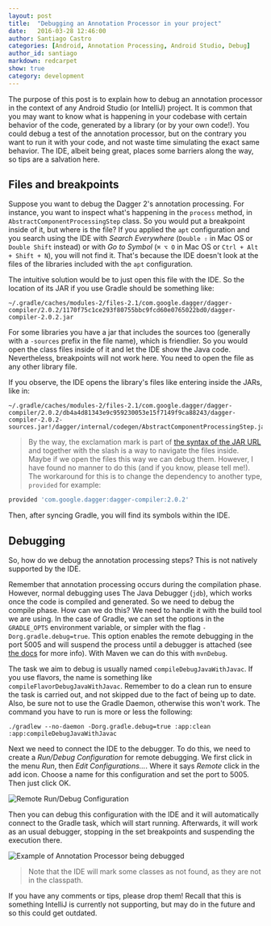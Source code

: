 ```yaml
---
layout: post
title:  "Debugging an Annotation Processor in your project"
date:   2016-03-28 12:46:00
author: Santiago Castro
categories: [Android, Annotation Processing, Android Studio, Debug]
author_id: santiago
markdown: redcarpet
show: true
category: development
---
```


The purpose of this post is to explain how to debug an annotation processor in the context of any Android Studio (or IntelliJ) project. It is common that you may want to know what is happening in your codebase with certain behavior of the code, generated by a library (or by your own code!). You could debug a test of the annotation processor, but on the contrary you want to run it with your code, and not waste time simulating the exact same behavior. The IDE, albeit being great, places some barriers along the way, so tips are a salvation here.

## Files and breakpoints

Suppose you want to debug the Dagger 2's annotation processing. For instance, you want to inspect what's happening in the `process` method, in `AbstractComponentProcessingStep` class. So you would put a breakpoint inside of it, but where is the file? If you applied the `apt` configuration and you search using the IDE with _Search Everywhere_ (`Double ⇧` in Mac OS or `Double Shift` instead) or with _Go to Symbol_ (`⌘ ⌥ O` in Mac OS or `Ctrl + Alt + Shift + N`), you will not find it. That's because the IDE doesn't look at the files of the libraries included with the `apt` configuration.

The intuitive solution would be to just open this file with the IDE. So the location of its JAR if you use Gradle should be something like:

```
~/.gradle/caches/modules-2/files-2.1/com.google.dagger/dagger-compiler/2.0.2/1170f75c1ce293f80755bbc9fcd60e0765022bd0/dagger-compiler-2.0.2.jar
```

For some libraries you have a jar that includes the sources too (generally with a `-sources` prefix in the file name), which is friendlier. So you would open the class files inside of it and let the IDE show the Java code. Nevertheless, breakpoints will not work here. You need to open the file as any other library file.

If you observe, the IDE opens the library's files like entering inside the JARs, like in:

```
~/.gradle/caches/modules-2/files-2.1/com.google.dagger/dagger-compiler/2.0.2/db4a4d81343e9c959230053e15f7149f9ca88243/dagger-compiler-2.0.2-sources.jar!/dagger/internal/codegen/AbstractComponentProcessingStep.java
```

> By the way, the exclamation mark is part of [the syntax of the JAR URL](http://docs.oracle.com/javase/7/docs/api/java/net/JarURLConnection.html) and together with the slash is a way to navigate the files inside. Maybe if we open the files this way we can debug them. However, I have found no manner to do this (and if you know, please tell me!). The workaround for this is to change the dependency to another type, `provided` for example:

```groovy
provided 'com.google.dagger:dagger-compiler:2.0.2'
```

Then, after syncing Gradle, you will find its symbols within the IDE.

## Debugging

So, how do we debug the annotation processing steps? This is not natively supported by the IDE.

Remember that annotation processing occurs during the compilation phase. However, normal debugging uses The Java Debugger (`jdb`), which works once the code is compiled and generated. So we need to debug the compile phase. How can we do this? We need to handle it with the build tool we are using. In the case of Gradle, we can set the options in the `GRADLE_OPTS` environment variable, or simpler with the flag `-Dorg.gradle.debug=true`. This option enables the remote debugging in the port 5005 and will suspend the process until a debugger is attached (see [the docs](https://docs.gradle.org/current/userguide/build_environment.html) for more info). With Maven we can do this with `mvnDebug`.

The task we aim to debug is usually named `compileDebugJavaWithJavac`. If you use flavors, the name is something like `compileFlavorDebugJavaWithJavac`. Remember to do a clean run to ensure the task is carried out, and not skipped due to the fact of being up to date. Also, be sure not to use the Gradle Daemon, otherwise this won't work. The command you have to run is more or less the following:

```
./gradlew --no-daemon -Dorg.gradle.debug=true :app:clean :app:compileDebugJavaWithJavac
```

Next we need to connect the IDE to the debugger. To do this, we need to create a _Run/Debug Configuration_ for remote debugging. We first click in the menu _Run_, then _Edit Configurations..._. Where it says _Remote_ click in the add icon. Choose a name for this configuration and set the port to 5005. Then just click OK.

![Remote Run/Debug Configuration](/images/debug-annotator-processor/remote-configuration.png)

Then you can debug this configuration with the IDE and it will automatically connect to the Gradle task, which will start running. Afterwards, it will work as an usual debugger, stopping in the set breakpoints and suspending the execution there.

![Example of Annotation Processor being debugged](/images/debug-annotator-processor/example.png)

> Note that the IDE will mark some classes as not found, as they are not in the classpath.

If you have any comments or tips, please drop them! Recall that this is something IntelliJ is currently not supporting, but may do in the future and so this could get outdated.
